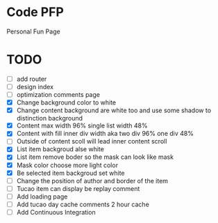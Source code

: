 # Code PFP 
Personal Fun Page 

# TODO
- [ ] add router
- [ ] design index
- [ ] optimization comments page
- [x] Change background color to white 
- [x] Change content background are white too and use some shadow to distinction background
- [x] Content max width 96%  single list width 48%
- [x] Content with fill inner div width aka two div 96% one div 48%
- [ ] Outside of content scoll will lead inner content scroll
- [x] List item backgroud alse white
- [x] List item remove boder so the mask can look like mask
- [x] Mask color choose more light  color
- [x] Be selected item backgroud set white
- [ ] Change the position of author and border of the item 
- [ ] Tucao item can display be replay comment
- [ ] Add loading page
- [ ] Add tucao day cache comments 2 hour cache 
- [ ] Add Continuous Integration 
